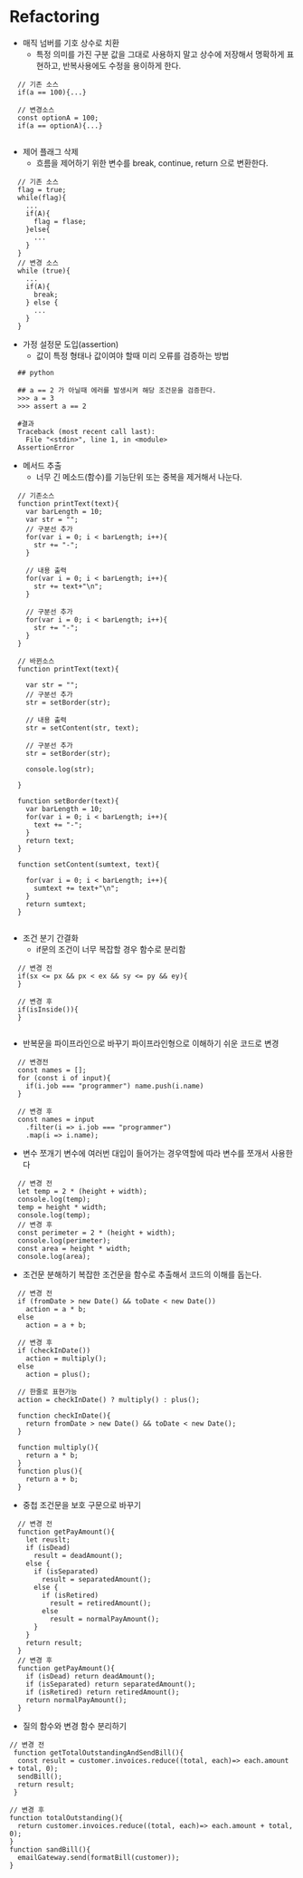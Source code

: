 # Refactoring

* 매직 넘버를 기호 상수로 치환
  + 특정 의미를 가진 구분 값을 그대로 사용하지 말고 상수에 저장해서 명확하게 표현하고,
  반복사용에도 수정을 용이하게 한다.
```
  // 기존 소스
  if(a == 100){...}
  
  // 변경소스
  const optionA = 100;
  if(a == optionA){...}
  
```

* 제어 플래그 삭제
  + 흐름을 제어하기 위한 변수를 break, continue, return 으로 변환한다.
```
  // 기존 소스
  flag = true;
  while(flag){
    ...
    if(A){
      flag = flase;
    }else{
      ...
    }
  }
  // 변경 소스
  while (true){
    ...
    if(A){
      break;
    } else {
      ...
    }
  }
```

* 가정 설정문 도입(assertion)
  + 값이 특정 형태나 값이여야 할때 미리 오류를 검증하는 방법
```
  ## python 
  
  ## a == 2 가 아닐때 에러를 발생시켜 해당 조건문을 검증한다.
  >>> a = 3
  >>> assert a == 2 

  #결과
  Traceback (most recent call last):
    File "<stdin>", line 1, in <module>
  AssertionError
```

* 메서드 추출
  + 너무 긴 메소드(함수)를 기능단위 또는 중복을 제거해서 나눈다.
```
  // 기존소스
  function printText(text){
    var barLength = 10;
    var str = "";
    // 구분선 추가
    for(var i = 0; i < barLength; i++){
      str += "-";
    }
    
    // 내용 출력
    for(var i = 0; i < barLength; i++){
      str += text+"\n";
    }
    
    // 구분선 추가
    for(var i = 0; i < barLength; i++){
      str += "-";
    }  
  }
  
  // 바뀐소스
  function printText(text){
    
    var str = "";
    // 구분선 추가
    str = setBorder(str);
    
    // 내용 출력
    str = setContent(str, text);
    
    // 구분선 추가
    str = setBorder(str);
    
    console.log(str);
    
  }
  
  function setBorder(text){
    var barLength = 10;
    for(var i = 0; i < barLength; i++){
      text += "-";
    }
    return text;
  }
  
  function setContent(sumtext, text){
    
    for(var i = 0; i < barLength; i++){
      sumtext += text+"\n";
    }
    return sumtext;
  }
  
```

* 조건 분기 간결화
  + if문의 조건이 너무 복잡할 경우 함수로 분리함
```
  // 변경 전
  if(sx <= px && px < ex && sy <= py && ey){
  }
  
  // 변경 후
  if(isInside()){
  }
  
```

* 반복문을 파이프라인으로 바꾸기
  파이프라인형으로 이해하기 쉬운 코드로 변경
```
  // 변경전
  const names = [];
  for (const i of input){
    if(i.job === "programmer") name.push(i.name)
  }
  
  // 변경 후
  const names = input
    .filter(i => i.job === "programmer")
    .map(i => i.name);
```

* 변수 쪼개기
  변수에 여러번 대입이 들어가는 경우역할에 따라 변수를 쪼개서 사용한다
```
  // 변경 전
  let temp = 2 * (height + width);
  console.log(temp);
  temp = height * width;
  console.log(temp);
  // 변경 후
  const perimeter = 2 * (height + width);
  console.log(perimeter);
  const area = height * width;
  console.log(area);
```

* 조건문 분해하기
  복잡한 조건문을 함수로 추출해서 코드의 이해를 돕는다.
```
  // 변경 전
  if (fromDate > new Date() && toDate < new Date())
    action = a * b;
  else
    action = a + b;
  
  // 변경 후
  if (checkInDate())
    action = multiply();
  else
    action = plus();
    
  // 한줄로 표현가능
  action = checkInDate() ? multiply() : plus();
      
  function checkInDate(){
    return fromDate > new Date() && toDate < new Date();
  }
  
  function multiply(){
    return a * b;
  }
  function plus(){
    return a + b;
  }
```

* 중첩 조건문을 보호 구문으로 바꾸기
```
  // 변경 전
  function getPayAmount(){
    let reuslt;
    if (isDead)
      result = deadAmount();
    else {
      if (isSeparated)
        result = separatedAmount();
      else {
        if (isRetired)
          result = retiredAmount();
        else
          result = normalPayAmount();
      }
    }
    return result;
  }
  // 변경 후
  function getPayAmount(){
    if (isDead) return deadAmount();
    if (isSeparated) return separatedAmount();
    if (isRetired) return retiredAmount();
    return normalPayAmount();
  }
```

* 질의 함수와 변경 함수 분리하기
```
// 변경 전
 function getTotalOutstandingAndSendBill(){
  const result = customer.invoices.reduce((total, each)=> each.amount + total, 0);
  sendBill();
  return result;
 }

// 변경 후
function totalOutstanding(){
  return customer.invoices.reduce((total, each)=> each.amount + total, 0);
}
function sandBill(){
  emailGateway.send(formatBill(customer));
}
```
